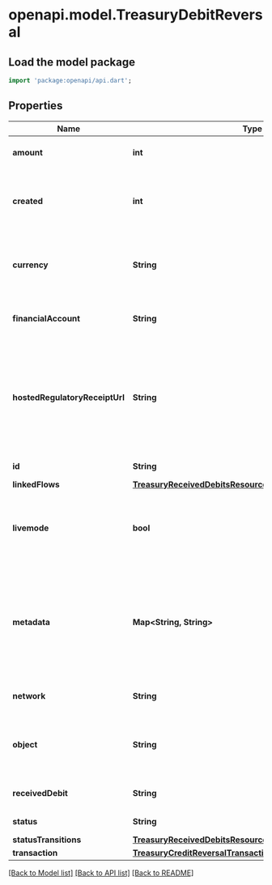 # openapi.model.TreasuryDebitReversal

## Load the model package
```dart
import 'package:openapi/api.dart';
```

## Properties
Name | Type | Description | Notes
------------ | ------------- | ------------- | -------------
**amount** | **int** | Amount (in cents) transferred. | 
**created** | **int** | Time at which the object was created. Measured in seconds since the Unix epoch. | 
**currency** | **String** | Three-letter [ISO currency code](https://www.iso.org/iso-4217-currency-codes.html), in lowercase. Must be a [supported currency](https://stripe.com/docs/currencies). | 
**financialAccount** | **String** | The FinancialAccount to reverse funds from. | [optional] 
**hostedRegulatoryReceiptUrl** | **String** | A [hosted transaction receipt](https://stripe.com/docs/treasury/moving-money/regulatory-receipts) URL that is provided when money movement is considered regulated under Stripe's money transmission licenses. | [optional] 
**id** | **String** | Unique identifier for the object. | 
**linkedFlows** | [**TreasuryReceivedDebitsResourceDebitReversalLinkedFlows**](TreasuryReceivedDebitsResourceDebitReversalLinkedFlows.md) |  | [optional] 
**livemode** | **bool** | Has the value `true` if the object exists in live mode or the value `false` if the object exists in test mode. | 
**metadata** | **Map<String, String>** | Set of [key-value pairs](https://stripe.com/docs/api/metadata) that you can attach to an object. This can be useful for storing additional information about the object in a structured format. | [default to const {}]
**network** | **String** | The rails used to reverse the funds. | 
**object** | **String** | String representing the object's type. Objects of the same type share the same value. | 
**receivedDebit** | **String** | The ReceivedDebit being reversed. | 
**status** | **String** | Status of the DebitReversal | 
**statusTransitions** | [**TreasuryReceivedDebitsResourceStatusTransitions**](TreasuryReceivedDebitsResourceStatusTransitions.md) |  | 
**transaction** | [**TreasuryCreditReversalTransaction**](TreasuryCreditReversalTransaction.md) |  | [optional] 

[[Back to Model list]](../README.md#documentation-for-models) [[Back to API list]](../README.md#documentation-for-api-endpoints) [[Back to README]](../README.md)


